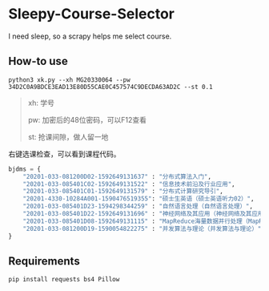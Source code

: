# Sleepy-Course-Selector

I need sleep, so a scrapy helps me select course.



## How-to use

```shell
python3 xk.py --xh MG20330064 --pw 34D2C0A9BDCE3EAD13E80D55CAE0C457574C9DECDA63AD2C --st 0.1
```



> xh: 学号
>
> pw: 加密后的48位密码，可以F12查看
>
> st: 抢课间隙，做人留一地



右键选课检查，可以看到课程代码。

```python
bjdms = {
    "20201-033-081200D02-1592649131637" : "分布式算法入门",
    "20201-033-085401C02-1592649131522" : "信息技术前沿及行业应用",
    "20201-033-085401C01-1592649131579" : "分布式计算研究导引",
    "20201-4330-10284A001-1590476519355": "硕士生英语（硕士英语听力02）",
    "20201-033-085401D23-1594298344259" : "自然语言处理（自然语言处理）",
    "20201-033-085401D22-1592649131696" : "神经网络及其应用（神经网络及其应用）",
    "20201-033-085401D08-1592649131115" : "MapReduce海量数据并行处理（MapReduce海量数据并行处理）",
    "20201-033-081200D19-1590054822275" : "并发算法与理论（并发算法与理论）" 
}
```





## Requirements

```shell
pip install requests bs4 Pillow
```

